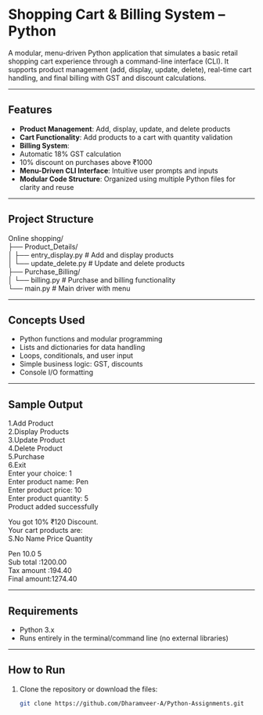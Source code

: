# Shopping Cart & Billing System – Python

A modular, menu-driven Python application that simulates a basic retail shopping cart experience through a command-line interface (CLI). It supports product management (add, display, update, delete), real-time cart handling, and final billing with GST and discount calculations.

---

##  Features

-  **Product Management**: Add, display, update, and delete products
-  **Cart Functionality**: Add products to a cart with quantity validation
-  **Billing System**:
  - Automatic 18% GST calculation
  - 10% discount on purchases above ₹1000
-  **Menu-Driven CLI Interface**: Intuitive user prompts and inputs
-  **Modular Code Structure**: Organized using multiple Python files for clarity and reuse

---

##  Project Structure<br>
Online shopping/<br>
├── Product_Details/<br>
│ ├── entry_display.py # Add and display products<br>
│ └── update_delete.py # Update and delete products<br>
├── Purchase_Billing/<br>
│ └── billing.py # Purchase and billing functionality<br>
└── main.py # Main driver with menu<br>


---

##  Concepts Used

- Python functions and modular programming
- Lists and dictionaries for data handling
- Loops, conditionals, and user input
- Simple business logic: GST, discounts
- Console I/O formatting

---

##  Sample Output

1.Add Product <br>
2.Display Products <br>
3.Update Product<br>
4.Delete Product<br>
5.Purchase<br>
6.Exit<br>
Enter your choice: 1<br>
Enter product name: Pen<br>
Enter product price: 10<br>
Enter product quantity: 5<br>
Product added successfully<br>

You got 10% ₹120 Discount.<br>
Your cart products are:<br>
S.No Name Price Quantity<br>

Pen 10.0 5<br>
Sub total :1200.00<br>
Tax amount :194.40<br>
Final amount:1274.40<br>


---

##  Requirements

- Python 3.x
- Runs entirely in the terminal/command line (no external libraries)

---

##  How to Run

1. Clone the repository or download the files:
   ```bash
   git clone https://github.com/Dharamveer-A/Python-Assignments.git

